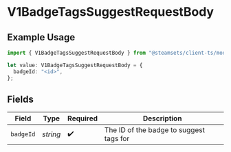 # V1BadgeTagsSuggestRequestBody

## Example Usage

```typescript
import { V1BadgeTagsSuggestRequestBody } from "@steamsets/client-ts/models/components";

let value: V1BadgeTagsSuggestRequestBody = {
  badgeId: "<id>",
};
```

## Fields

| Field                                   | Type                                    | Required                                | Description                             |
| --------------------------------------- | --------------------------------------- | --------------------------------------- | --------------------------------------- |
| `badgeId`                               | *string*                                | :heavy_check_mark:                      | The ID of the badge to suggest tags for |